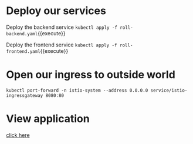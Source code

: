 # Deploy our services

Deploy the backend service
`kubectl apply -f roll-backend.yaml`{{execute}}

Deploy the frontend service
`kubectl apply -f roll-frontend.yaml`{{execute}}

# Open our ingress to outside world
`kubectl port-forward -n istio-system --address 0.0.0.0 service/istio-ingressgateway 8080:80`

# View application
[click here]({{TRAFFIC_HOST1_8080}})
